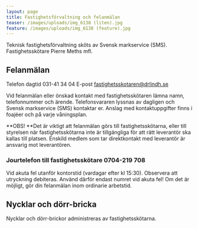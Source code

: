 ```yaml
---
layout: page
title: Fastighetsförvaltning och felanmälan
teaser: /images/uploads/img_6138 (liten).jpg
feature: /images/uploads/img_6138 (feature).jpg
---
```

Teknisk fastighetsförvaltning sköts av Svensk markservice (SMS).
Fastighetsskötare Pierre Meths mfl.

## Felanmälan

Telefon dagtid 031-41 34 04
E-post fastighetsskotaren@drlindh.se

Vid felanmälan eller önskad kontakt med fastighetsskötaren lämna namn, telefonnummer och ärende. Telefonsvararen lyssnas av dagligen och Svensk markservice (SMS) kontaktar er. Anslag med kontaktuppgifter finns i foajéer och på varje våningsplan.

**OBS! **Det är viktigt att felanmälan görs till fastighetsskötarna, eller till styrelsen när fastighetsskötarna inte är tillgängliga för att rätt leverantör ska kallas till platsen. Enskild medlem som tar direktkontakt med leverantör är ansvarig mot leverantören.

### Jourtelefon till fastighetsskötare 0704-219 708

Vid akuta fel utanför kontorstid (vardagar efter kl 15:30).
Observera att utryckning debiteras. Använd därför endast numret vid akuta fel! Om det är möjligt, gör din felanmälan inom ordinarie arbetstid.

## Nycklar och dörr-bricka

Nycklar och dörr-brickor administreras av fastighetsskötarna.
